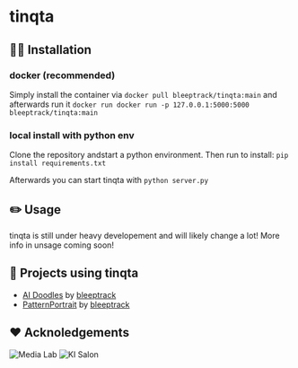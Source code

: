 # tinqta

## 🧑‍💻 Installation

### docker (recommended)
Simply install the container via 
`docker pull bleeptrack/tinqta:main`
and afterwards run it 
`docker run docker run -p 127.0.0.1:5000:5000 bleeptrack/tinqta:main`

### local install with python env
Clone the repository andstart a python environment.
Then run to install:
`pip install requirements.txt`

Afterwards you can start tinqta with
`python server.py`

## ✏️ Usage
tinqta is still under heavy developement and will likely change a lot!
More info in unsage coming soon!

## 👀 Projects using tinqta
- [AI Doodles](https://www.youtube.com/playlist?list=PLSV1FvtNZeQF81iLqAgOjbA1cLRTSrcFl) by [bleeptrack](htttps://www.bleeptrack.de)
- [PatternPortrait](https://bleeptrack.de/projects/patternportrait/) by [bleeptrack](htttps://www.bleeptrack.de)

## ❤️‍ Acknoledgements
![Media Lab](https://github.com/bleeptrack/tinqta/blob/main/.github/mtl-powered-by.png?raw=true)
![KI Salon](https://raw.githubusercontent.com/bleeptrack/tinqta/4de30e2b2a82d4861962624e997b1a8ba3a207a9/.github/Logo_weiss.svg)
